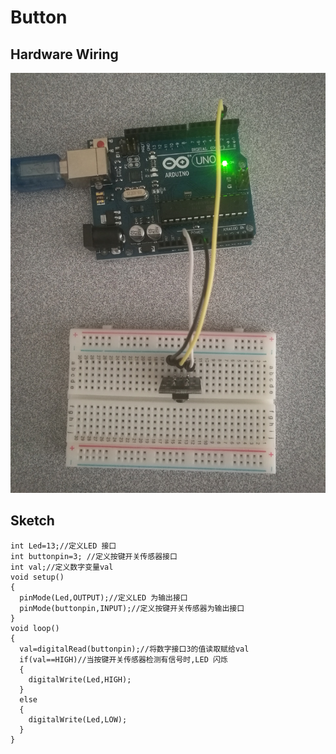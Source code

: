 # Button

## Hardware Wiring
![Image](../../Examples/sensor-kit-for-arduino/004_button.jpg)

## Sketch
```
int Led=13;//定义LED 接口
int buttonpin=3; //定义按键开关传感器接口
int val;//定义数字变量val
void setup()
{
  pinMode(Led,OUTPUT);//定义LED 为输出接口
  pinMode(buttonpin,INPUT);//定义按键开关传感器为输出接口
}
void loop()
{
  val=digitalRead(buttonpin);//将数字接口3的值读取赋给val
  if(val==HIGH)//当按键开关传感器检测有信号时,LED 闪烁
  {
    digitalWrite(Led,HIGH);
  }
  else
  {
    digitalWrite(Led,LOW);
  }
}
```